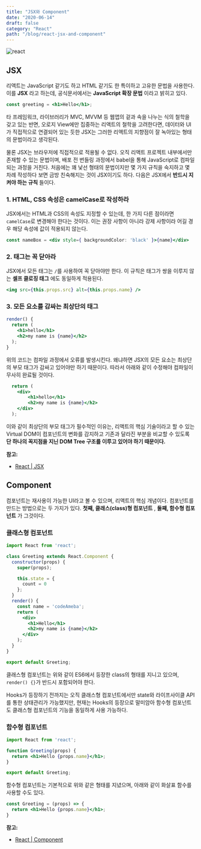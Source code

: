 ```yaml
---
title: "JSX와 Component"
date: "2020-06-14"
draft: false
category: "React"
path: "/blog/react-jsx-and-component"
---
```


![react](https://jeonghwan-kim.github.io/assets/imgs/2018/07/16/react-logo.png)

## JSX
리액트는 JavaScript 같기도 하고 HTML 같기도 한 특이하고 고유한 문법을 사용한다. 이를 **JSX** 라고 하는데, 공식문서에서는 **JavaScript 확장 문법** 이라고 밝히고 있다.

```jsx
const greeting = <h1>Hello</h1>;
```

타 프레임워크, 라이브러리가 MVC, MVVM 등 웹앱의 겉과 속을 나누는 식의 철학을 갖고 있는 반면, 오로지 View에만 집중하는 리액트의 철학을 고려한다면, 데이터와 UI가 직접적으로 연결되어 있는 듯한 JSX는 그러한 리액트의 지향점이 잘 녹아있는 형태의 문법이라고 생각된다.

물론 JSX는 브라우저에 직접적으로 적용될 수 없다. 오직 리액트 프로젝트 내부에서만 존재할 수 있는 문법이며, 배포 전 번들링 과정에서 babel을 통해 JavaScript로 컴파일 되는 과정을 거친다. 처음에는 꽤 낯선 형태의 문법이지만 몇 가지 규칙을 숙지하고 몇 차례 작성하다 보면 금방 친숙해지는 것이 JSX이기도 하다.
다음은 JSX에서 **반드시 지켜야 하는 규칙** 들이다.

### 1. HTML, CSS 속성은 camelCase로 작성하라
JSX에서는 HTML과 CSS의 속성도 지정할 수 있는데, 한 가지 다른 점이라면 `camelCase`로 변경해야 한다는 것이다. 이는 권장 사항이 아니라 강제 사항이라 어길 경우 해당 속성에 값이 적용되지 않는다.

```jsx
const nameBox = <div style={ backgroundColor: 'black' }>{name}</div>
```

### 2. 태그는 꼭 닫아라
JSX에서 모든 태그는 `/`를 사용하여 꼭 닫아야만 한다. 이 규칙은 태그가 쌍을 이루지 않는 **셀프 클로징 태그** 에도 동일하게 적용된다.

```jsx
<img src={this.props.src} alt={this.props.name} />
```

### 3. 모든 요소를 감싸는 최상단의 태그

```jsx
render() {
  return (
    <h1>hello</h1>
    <h2>my name is {name}</h2>
  );
}
```

위의 코드는 컴파일 과정에서 오류를 발생시킨다. 왜냐하면 JSX의 모든 요소는 최상단의 부모 태그가 감싸고 있어야만 하기 때문이다. 따라서 아래와 같이 수정해야 컴파일이 무사히 완료될 것이다.

```jsx
  return (
    <div>
        <h1>hello</h1>
        <h2>my name is {name}</h2>
    </div>
  );
```

이와 같이 최상단의 부모 태그가 필수적인 이유는, 리액트의 핵심 기술이라고 할 수 있는 Virtual DOM이 컴포넌트의 변화를 감지하고 기존과 달라진 부분을 비교할 수 있도록 **단 하나의 꼭지점을 지닌 DOM Tree 구조를 이루고 있어야 하기 때문이다.**

**참고:**
- [React | JSX](https://ko.reactjs.org/docs/introducing-jsx.html)

## Component
컴포넌트는 재사용이 가능한 UI라고 볼 수 있으며, 리액트의 핵심 개념이다. 컴포넌트를 만드는 방법으로는 두 가지가 있다. **첫째, 클래스(class)형 컴포넌트** , **둘째, 함수형 컴포넌트** 가 그것이다.

### 클래스형 컴포넌트

```jsx
import React from 'react';

class Greeting extends React.Component {
  constructor(props) {
    super(props);

    this.state = {
      count = 0
    };
  }
  render() {
    const name = 'codeAmeba';
    return (
      <div>
        <h1>Hello</h1>
        <h2>my name is {name}</h2>
      </div>
    );
  }
}

export default Greeting;
```

클래스형 컴포넌트는 위와 같이 ES6에서 등장한 class의 형태를 지니고 있으며, `render() {}`가 반드시 포함되어야 한다.

Hooks가 등장하기 전까지는 오직 클래스형 컴포넌트에서만 state와 라이프사이클 API를 통한 상태관리가 가능했지만, 현재는 Hooks의 등장으로 말미암아 함수형 컴포넌트도 클래스형 컴포넌트의 기능을 동일하게 사용 가능하다.

### 함수형 컴포넌트

```jsx
import React from 'react';

function Greeting(props) {
  return <h1>Hello {props.name}</h1>;
}

export default Greeting;
```

함수형 컴포넌트는 기본적으로 위와 같은 형태를 지녔으며, 아래와 같이 화살표 함수를 사용할 수도 있다.

```jsx
const Greeting = (props) => {
  return <h1>Hello {props.name}</h1>;
}
```

**참고:**
- [React | Component](https://ko.reactjs.org/docs/components-and-props.html)